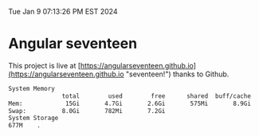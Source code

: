 Tue Jan  9 07:13:26 PM EST 2024

# Angular seventeen


This project is live at [https://angularseventeen.github.io](https://angularseventeen.github.io "seventeen!") thanks to Github.

```bash
System Memory
               total        used        free      shared  buff/cache   available
Mem:            15Gi       4.7Gi       2.6Gi       575Mi       8.9Gi        10Gi
Swap:          8.0Gi       782Mi       7.2Gi
System Storage
677M	.
```
